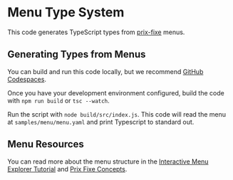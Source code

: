 # Menu Type System

This code generates TypeScript types from [prix-fixe](https://www.npmjs.com/package/prix-fixe) menus.

## Generating Types from Menus

You can build and run this code locally, but we recommend [GitHub Codespaces](https://docs.github.com/en/codespaces/overview).

Once you have your development environment configured, build the code with `npm run build` or `tsc --watch`.

Run the script with `node build/src/index.js`. This code will read the menu at `samples/menu/menu.yaml` and print Typescript to standard out.

## Menu Resources

You can read more about the menu structure in the [Interactive Menu Explorer Tutorial](https://github.com/MikeHopcroft/PrixFixe/blob/HEAD/documentation/repl.md) and [Prix Fixe Concepts](https://github.com/MikeHopcroft/PrixFixe/blob/HEAD/documentation/menu_concepts.md).